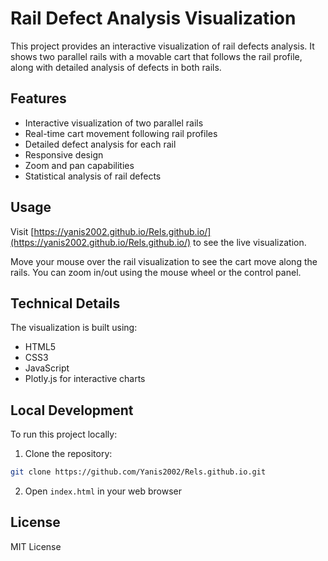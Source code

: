 # Rail Defect Analysis Visualization

This project provides an interactive visualization of rail defects analysis. It shows two parallel rails with a movable cart that follows the rail profile, along with detailed analysis of defects in both rails.

## Features

- Interactive visualization of two parallel rails
- Real-time cart movement following rail profiles
- Detailed defect analysis for each rail
- Responsive design
- Zoom and pan capabilities
- Statistical analysis of rail defects

## Usage

Visit [https://yanis2002.github.io/Rels.github.io/](https://yanis2002.github.io/Rels.github.io/) to see the live visualization.

Move your mouse over the rail visualization to see the cart move along the rails. You can zoom in/out using the mouse wheel or the control panel.

## Technical Details

The visualization is built using:
- HTML5
- CSS3
- JavaScript
- Plotly.js for interactive charts

## Local Development

To run this project locally:

1. Clone the repository:
```bash
git clone https://github.com/Yanis2002/Rels.github.io.git
```

2. Open `index.html` in your web browser

## License

MIT License 